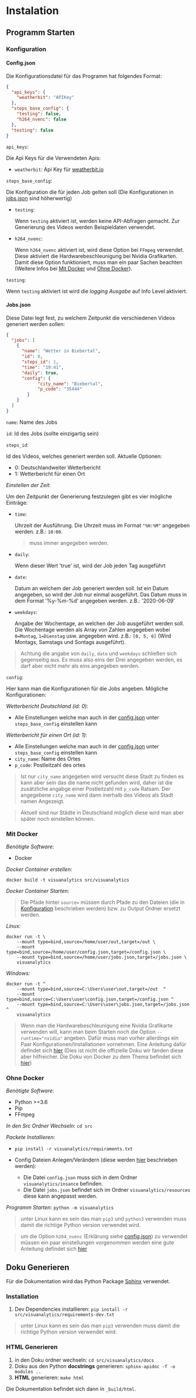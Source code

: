 # Instalation

## Programm Starten

### Konfiguration

#### Config.json

Die Konfigurationsdatei für das Programm hat folgendes Format:

~~~json
{
  "api_keys": {
    "weatherbit": "APIKey"
  },
  "steps_base_config": {
    "testing": false,
    "h264_nvenc": false
  },
  "testing": false
}
~~~

`api_keys`:

Die Api Keys für die Verwendeten Apis:
- `weatherbit`: Api Key für [weatherbit.io](https://www.weatherbit.io)

`steps_base_config`:

Die Konfiguration die für jeden Job gelten soll (Die Konfigurationen in [jobs.json](#jobs.json) sind höherwertig)

- `testing`:
  
  Wenn `testing` aktiviert ist, werden keine API-Abfragen gemacht. 
  Zur Generierung des Videos werden Beispieldaten verwendet.

- `h264_nvenc`:

  Wenn `h264_nvenc` aktiviert ist, wird diese Option bei `FFmpeg` verwendet. Diese aktiviert die Hardwarebeschleunigung bei Nvidia Grafikarten. 
  Damit diese Option funktioniert, muss man ein paar Sachen beachten (Weitere Infos bei [Mit Docker](#Mit-Docker) und [Ohne Docker](#Ohne-Docker)).

`testing`:

Wenn `testing` aktiviert ist wird die *logging Ausgabe* auf Info Level aktiviert.


#### Jobs.json

Diese Datei legt fest, zu welchem Zeitpunkt die verschiedenen Videos generiert werden sollen:

~~~JSON
{
  "jobs": [
    {
      "name": "Wetter in Biebertal",
      "id": 0,
      "steps_id": 1,
      "time": "19:41",
      "daily": true,
      "config": {
		    "city_name": "Biebertal", 
		    "p_code": "35444"
	    }
    }
  ]
}
~~~

`name`: Name des Jobs

`id`: Id des Jobs (sollte einzigartig sein)

`steps_id`:

Id des Videos, welches generiert werden soll. 
Aktuelle Optionen:
- 0: Deutschlandweiter Wetterbericht
- 1: Wetterbericht für einen Ort

*Einstellen der Zeit*:

Um den Zeitpunkt der Generierung festzulegen gibt es vier mögliche Einträge:

- `time`:

  Uhrzeit der Ausführung. Die Uhrzeit muss im Format `"%H:%M"` angegeben werden. z.B.: `10:00`.

  > muss immer angegeben werden.

- `daily`:

  Wenn dieser Wert 'true' ist, wird der Job jeden Tag ausgeführt

- `date`: 

  Datum an welchem der Job generiert werden soll. Ist ein Datum angegeben, so wird der Job nur einmal ausgeführt. Das Datum muss in dem Format '%y-%m-%d' angegeben werden. z.B.: '2020-06-09'

- `weekdays`:

  Angabe der Wochentage, an welchen der Job ausgeführt werden soll. Die Wochentage werden als Array von Zahlen angegeben wobei `0=Montag`, `1=Dienstag` usw. angegeben wird. z.B.: `[0, 5, 6]` (Wird Montags, Samstags und Sontags ausgeführt).

> Achtung die angabe von `daily`, `date` und `weekdays` schließen sich gegenseitig aus. Es muss also eins der Drei angegeben werden, es darf aber nicht mehr als eins angegeben werden.

`config`:

Hier kann man die Konfigurationen für die Jobs angeben.
Mögliche Konfigurationen:

*Wetterbericht Deutschland (id: 0)*:

  - Alle Einstellungen welche man auch in der [config.json](#config.json) unter `steps_base_config` einstellen kann

*Wetterbericht für einen Ort (id: 1)*:

  - Alle Einstellungen welche man auch in der [config.json](#config.json) unter `steps_base_config` einstellen kann
  - `city_name`: Name des Ortes
  - `p_code`: Postleitzahl des ortes

  > Ist nur `city_name` angegeben wird versucht diese Stadt zu finden es kann aber sein das die name nicht gefunden wird, daher ist die zusätzliche angabge einer Postleitzahl mit `p_code` Ratsam. Der angegebene `city_name` wird dann inerhalb des Videos als Stadt namen Angezeigt.

  > Aktuell sind nur Städte in Deutschland möglich diese wird man aber später noch einstellen können.

### Mit Docker

*Benötigte Software*: 
  - Docker

*Docker Container erstellen:*

~~~shell
docker build -t visuanalytics src/visuanalytics
~~~

*Docker Container Starten:*

> Die Pfade hinter `source=` müssen durch Pfade zu den Dateien (die in [Konfiguration](#Konfiguration) beschrieben werden) bzw. zu Output Ordner ersetzt werden.

*Linux:*

~~~shell
docker run -t \
	--mount type=bind,source=/home/user/out,target=/out \
	--mount type=bind,source=/home/user/config.json,target=/config.json \
	--mount type=bind,source=/home/user/jobs.json,target=/jobs.json \
	visuanalytics
~~~

*Windows:*

~~~shell
docker run -t ^
	--mount type=bind,source=C:\Users\user\out,target=/out  ^
	--mount type=bind,source=C:\Users\user\config.json,target=/config.json ^
	--mount type=bind,source=C:\Users\user\jobs.json,target=/jobs.json ^
	visuanalytics
~~~

> Wenn man die Hardwarebeschleunigung eine Nvidia Grafikarte verwenden will, kann man beim Starten noch die Option `--runtime="nvidia"` angeben. Dafür muss man vorher allerdings ein Paar Konfigurationen/Installationen vornehmen. Eine Anleitung dafür defindet sich [hier](https://marmelab.com/blog/2018/03/21/using-nvidia-gpu-within-docker-container.html) (Dies ist nicht die offizielle Doku wir fanden diese aber hilfreicher. Die Doku von Docker zu dem Thema befindet sich [hier](https://docs.docker.com/config/containers/resource_constraints/#access-an-nvidia-gpu))

### Ohne Docker

*Benötigte Software*:
  
  - Python >=3.6
  - Pip
  - FFmpeg

*In den Src Ordner Wechseln*: `cd src`

*Packete Installieren*:
  - `pip install -r visuanalytics/requiraments.txt`

- Config Dateien Anlegen/Verändern (diese werden [hier](#Configuration) beschrieben werden):
  - Die Datei `config.json` muss sich in dem Ordner `visuanalytics/insance` befinden.
  - Die Datei `jobs.json` befindet sich im Ordner `visuanalytics/resources` diese kann angepasst werden.  

*Programm Starten*: `python -m visuanalytics`

> unter Linux kann es sein das man `pip3` und `python3` verwenden muss damit die richtige Python version verwendet wird.

> um die Option `h264_nvenc` (Erklärung siehe [config.json](#config.json)) zu verwendet müssen ein paar einstellungen vorgenommen werden eine gute Anleitung defindet sich [hier](https://developer.nvidia.com/ffmpeg)

## Doku Generieren

Für die Dokumentation wird das Python Package [Sphinx](https://www.sphinx-doc.org) verwendet.

### Installation


1. Dev Dependencies installieren: `pip install -r src/visuanalytics/requirements-dev.txt`

> unter Linux kann es sein das man `pip3` verwenden muss damit die richtige Python version verwendet wird.


### HTML Generieren

1. in den Doku ordner wechseln: `cd src/visuanalytics/docs`
2. Doku aus den Python **docstrings** generieren: `sphinx-apidoc -f -o modules ..`
3. **HTML** generieren: `make html`

Die Dokumentation befindet sich dann in `_build/html`.
